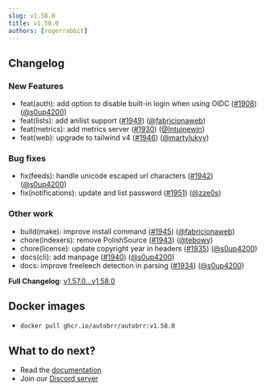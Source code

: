 ```yaml
---
slug: v1.58.0
title: v1.58.0
authors: [rogerrabbit]
---
```


## Changelog

### New Features

* feat(auth): add option to disable built-in login when using OIDC ([#1908](https://github.com/autobrr/autobrr/pull/1908)) ([@s0up4200](https://github.com/s0up4200))
* feat(lists): add anilist support ([#1949](https://github.com/autobrr/autobrr/pull/1949)) ([@fabricionaweb](https://github.com/fabricionaweb))
* feat(metrics): add metrics server ([#1930](https://github.com/autobrr/autobrr/pull/1930)) ([@Intuinewin](https://github.com/Intuinewin))
* feat(web): upgrade to tailwind v4 ([#1946](https://github.com/autobrr/autobrr/pull/1946)) ([@martylukyy](https://github.com/martylukyy))

### Bug fixes

* fix(feeds): handle unicode escaped url characters ([#1942](https://github.com/autobrr/autobrr/pull/1942)) ([@s0up4200](https://github.com/s0up4200))
* fix(notifications): update and list password ([#1951](https://github.com/autobrr/autobrr/pull/1951)) ([@zze0s](https://github.com/zze0s))

### Other work

* build(make): improve install command ([#1945](https://github.com/autobrr/autobrr/pull/1945)) ([@fabricionaweb](https://github.com/fabricionaweb))
* chore(indexers): remove PolishSource ([#1943](https://github.com/autobrr/autobrr/pull/1943)) ([@tebowy](https://github.com/tebowy))
* chore(license): update copyright year in headers ([#1935](https://github.com/autobrr/autobrr/pull/1935)) ([@s0up4200](https://github.com/s0up4200))
* docs(cli): add manpage ([#1940](https://github.com/autobrr/autobrr/pull/1940)) ([@s0up4200](https://github.com/s0up4200))
* docs: improve freeleech detection in parsing ([#1934](https://github.com/autobrr/autobrr/pull/1934)) ([@s0up4200](https://github.com/s0up4200))

**Full Changelog**: [v1.57.0...v1.58.0](https://github.com/autobrr/autobrr/compare/v1.57.0...v1.58.0)

## Docker images

* `docker pull ghcr.io/autobrr/autobrr:v1.58.0`

## What to do next?

* Read the [documentation](https://autobrr.com)
* Join our [Discord server](https://discord.gg/8s5d8pFhba)
